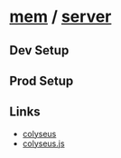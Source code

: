 # [mem](https://github.com/BroProducts/mem) / [server]()

## Dev Setup

## Prod Setup

## Links
- [colyseus](https://github.com/gamestdio/colyseus)
- [colyseus.js](https://github.com/gamestdio/colyseus.js)

